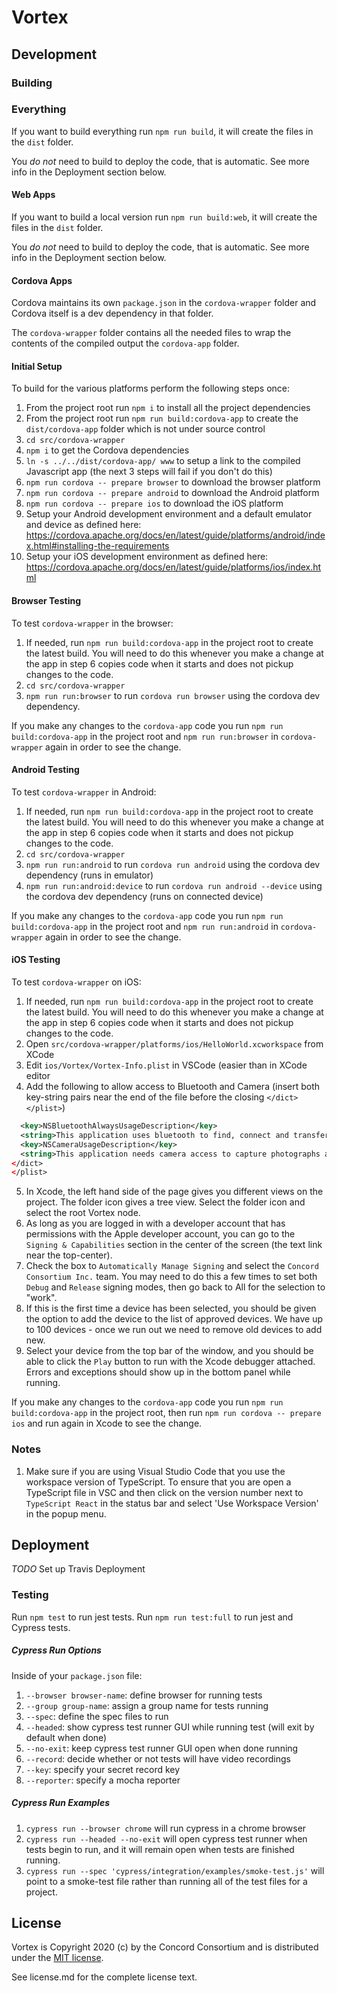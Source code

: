 # Vortex

## Development

### Building

### Everything

If you want to build everything run `npm run build`, it will create the files in the `dist` folder.

You *do not* need to build to deploy the code, that is automatic.  See more info in the Deployment section below.

#### Web Apps

If you want to build a local version run `npm run build:web`, it will create the files in the `dist` folder.

You *do not* need to build to deploy the code, that is automatic.  See more info in the Deployment section below.

#### Cordova Apps

Cordova maintains its own `package.json` in the `cordova-wrapper` folder and Cordova itself is a dev dependency in that folder.

The `cordova-wrapper` folder contains all the needed files to wrap the contents of the compiled output the `cordova-app` folder.

#### Initial Setup

To build for the various platforms perform the following steps once:

1. From the project root run `npm i` to install all the project dependencies
2. From the project root run `npm run build:cordova-app` to create the `dist/cordova-app` folder which is not under source control
3. `cd src/cordova-wrapper`
4. `npm i` to get the Cordova dependencies
5. `ln -s ../../dist/cordova-app/ www` to setup a link to the compiled Javascript app (the next 3 steps will fail if you don't do this)
6. `npm run cordova -- prepare browser` to download the browser platform
7. `npm run cordova -- prepare android` to download the Android platform
8. `npm run cordova -- prepare ios` to download the iOS platform
9. Setup your Android development environment and a default emulator and device as defined here:
   https://cordova.apache.org/docs/en/latest/guide/platforms/android/index.html#installing-the-requirements
10. Setup your iOS development environment as defined here:
   https://cordova.apache.org/docs/en/latest/guide/platforms/ios/index.html

#### Browser Testing

To test `cordova-wrapper` in the browser:

1. If needed, run `npm run build:cordova-app` in the project root to create the latest build.  You will need to do this whenever
   you make a change at the app in step 6 copies code when it starts and does not pickup changes to the code.
2. `cd src/cordova-wrapper`
3. `npm run run:browser` to run `cordova run browser` using the cordova dev dependency.

If you make any changes to the `cordova-app` code you run `npm run build:cordova-app` in the project root
and `npm run run:browser` in `cordova-wrapper` again in order to see the change.

#### Android Testing

To test `cordova-wrapper` in Android:

1. If needed, run `npm run build:cordova-app` in the project root to create the latest build.  You will need to do this whenever
   you make a change at the app in step 6 copies code when it starts and does not pickup changes to the code.
2. `cd src/cordova-wrapper`
3. `npm run run:android` to run `cordova run android` using the cordova dev dependency (runs in emulator)
4. `npm run run:android:device` to run `cordova run android --device` using the cordova dev dependency (runs on connected device)

If you make any changes to the `cordova-app` code you run `npm run build:cordova-app` in the project root
and `npm run run:android` in `cordova-wrapper` again in order to see the change.

#### iOS Testing

To test `cordova-wrapper` on iOS:

1. If needed, run `npm run build:cordova-app` in the project root to create the latest build.  You will need to do this whenever
   you make a change at the app in step 6 copies code when it starts and does not pickup changes to the code.
2. Open `src/cordova-wrapper/platforms/ios/HelloWorld.xcworkspace` from XCode
3. Edit `ios/Vortex/Vortex-Info.plist` in VSCode (easier than in XCode editor
4. Add the following to allow access to Bluetooth and Camera (insert both key-string pairs near the end of the file before the closing `</dict></plist>`)

```xml
  <key>NSBluetoothAlwaysUsageDescription</key>
  <string>This application uses bluetooth to find, connect and transfer data from Sensor Tag bluetooth devices</string>
  <key>NSCameraUsageDescription</key>
  <string>This application needs camera access to capture photographs and to scan barcodes to upload data</string>
</dict>
</plist>
```

5. In Xcode, the left hand side of the page gives you different views on the project. The folder icon gives a tree view.
   Select the folder icon and select the root Vortex node.
6. As long as you are logged in with a developer account that has permissions with the Apple developer account, you can go to
   the `Signing & Capabilities` section in the center of the screen (the text link near the top-center).
7. Check the box to `Automatically Manage Signing` and select the `Concord Consortium Inc.` team.
You may need to do this a few times to set both `Debug` and `Release` signing modes, then go back to All for the selection to "work".
8. If this is the first time a device has been selected, you should be given the option to add the device to the list of approved devices.
   We have up to 100 devices - once we run out we need to remove old devices to add new.
9. Select your device from the top bar of the window, and you should be able to click the `Play` button to run with the Xcode debugger attached.
   Errors and exceptions should show up in the bottom panel while running.

If you make any changes to the `cordova-app` code you run `npm run build:cordova-app` in the project root,
then run `npm run cordova -- prepare ios` and run again in Xcode to see the change.


### Notes

1. Make sure if you are using Visual Studio Code that you use the workspace version of TypeScript.
   To ensure that you are open a TypeScript file in VSC and then click on the version number next to
   `TypeScript React` in the status bar and select 'Use Workspace Version' in the popup menu.

## Deployment

*TODO* Set up Travis Deployment

### Testing

Run `npm test` to run jest tests. Run `npm run test:full` to run jest and Cypress tests.

##### Cypress Run Options

Inside of your `package.json` file:
1. `--browser browser-name`: define browser for running tests
2. `--group group-name`: assign a group name for tests running
3. `--spec`: define the spec files to run
4. `--headed`: show cypress test runner GUI while running test (will exit by default when done)
5. `--no-exit`: keep cypress test runner GUI open when done running
6. `--record`: decide whether or not tests will have video recordings
7. `--key`: specify your secret record key
8. `--reporter`: specify a mocha reporter

##### Cypress Run Examples

1. `cypress run --browser chrome` will run cypress in a chrome browser
2. `cypress run --headed --no-exit` will open cypress test runner when tests begin to run, and it will remain open when tests are finished running.
3. `cypress run --spec 'cypress/integration/examples/smoke-test.js'` will point to a smoke-test file rather than running all of the test files for a project.

## License

Vortex is Copyright 2020 (c) by the Concord Consortium and is distributed under the [MIT license](http://www.opensource.org/licenses/MIT).

See license.md for the complete license text.
